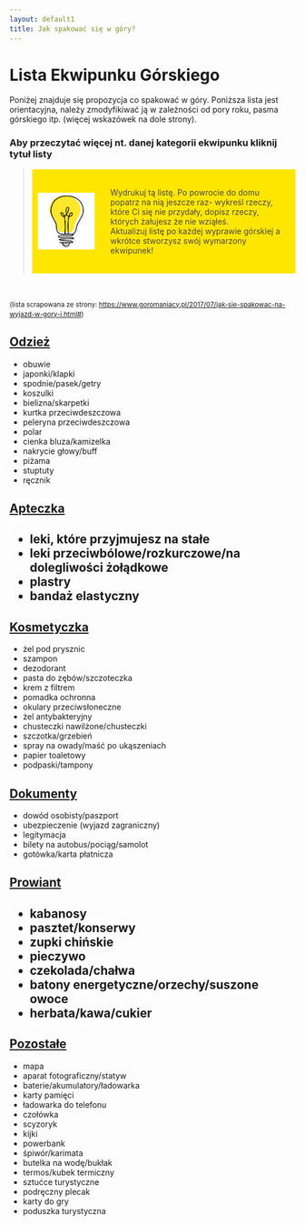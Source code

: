 ```yaml
---
layout: default1
title: Jak spakować się w góry?
---
```


# Lista Ekwipunku Górskiego

Poniżej znajduje się propozycja co spakować w góry. Poniższa lista jest orientacyjna, należy zmodyfikiwać ją w zależności od pory roku, pasma górskiego itp. (więcej wskazówek na dole strony).

<h3 class="bg-greyBase">Aby przeczytać więcej nt. danej kategorii ekwipunku kliknij tytuł listy</h3>

<blockquote>
    <div style="display: flex; align-items: center; background-color:rgb(255, 230, 0); padding: 10px;">
    <img src="assets/images/bulb.png" alt="Żarówka" style="margin-right: 20px; width: 100px; height: auto;">
    <p style= "color: rgb(75, 70, 70); padding: 8px;">
        Wydrukuj tą listę. Po powrocie do domu popatrz na nią jeszcze raz- wykreśl rzeczy, które Ci się nie przydały, dopisz rzeczy, których żałujesz że nie wziąłeś.<br>
        Aktualizuj listę po każdej wyprawie górskiej a wkrótce stworzysz swój wymarzony ekwipunek!
    </p>
    </div>
</blockquote>

<br>

<small>(lista scrapowana ze strony: https://www.goromaniacy.pl/2017/07/jak-sie-spakowac-na-wyjazd-w-gory-i.html#)</small>
<div class="flex flex-col gap-8 w-full">
    <div class="bg-white w-full">
        <a href="/KGprojects/odziez.html"><h2 clas="p-4">Odzież</h2></a>
        <ul class="pl-8">
            <li class="pl-2"> obuwie</li>
            <li class="pl-2"> japonki/klapki</li>
            <li class="pl-2"> spodnie/pasek/getry</li>
            <li class="pl-2"> koszulki</li>
            <li class="pl-2"> bielizna/skarpetki</li>
            <li class="pl-2"> kurtka przeciwdeszczowa</li>
            <li class="pl-2"> peleryna przeciwdeszczowa</li>
            <li class="pl-2"> polar</li>
            <li class="pl-2"> cienka bluza/kamizelka</li>
            <li class="pl-2"> nakrycie głowy/buff</li>
            <li class="pl-2"> piżama</li>
            <li class="pl-2"> stuptuty</li>
            <li class="pl-2"> ręcznik</li>
        </ul>
    </div>
    <div class="bg-greyBase w-full">
        <a href="/KGprojects/apteczka.html"><h2 clas="p-4">Apteczka<h2></a>
        <ul class="pl-8">
            <li class="pl-2"> leki, które przyjmujesz na stałe</li>
            <li class="pl-2"> leki przeciwbólowe/rozkurczowe/na dolegliwości żołądkowe</li>
            <li class="pl-2"> plastry</li>
            <li class="pl-2"> bandaż elastyczny</li>
        </ul>
    </div>
    <div class="bg-white w-full">
        <a href="/KGprojects/kosmetyczka.html"><h2 clas="p-4">Kosmetyczka</h2></a>
        <ul class="pl-8">
            <li class="pl-2"> żel pod prysznic</li>
            <li class="pl-2"> szampon</li>
            <li class="pl-2"> dezodorant</li>
            <li class="pl-2"> pasta do zębów/szczoteczka</li>
            <li class="pl-2"> krem z filtrem</li>
            <li class="pl-2"> pomadka ochronna</li>
            <li class="pl-2"> okulary przeciwsłoneczne</li>
            <li class="pl-2"> żel antybakteryjny</li>
            <li class="pl-2"> chusteczki nawilżone/chusteczki</li>
            <li class="pl-2"> szczotka/grzebień</li>
            <li class="pl-2"> spray na owady/maść po ukąszeniach</li>
            <li class="pl-2"> papier toaletowy</li>
            <li class="pl-2"> podpaski/tampony</li>
        </ul>
    </div>
    <div class="bg-greyBase w-full">
        <a href="/KGprojects/dokumenty.html"><h2 clas="p-4">Dokumenty</h2></a>
        <ul class="pl-8">
            <li class="pl-2"> dowód osobisty/paszport</li>
            <li class="pl-2"> ubezpieczenie (wyjazd zagraniczny)</li>
            <li class="pl-2"> legitymacja</li>
            <li class="pl-2"> bilety na autobus/pociąg/samolot</li>
            <li class="pl-2"> gotówka/karta płatnicza</li>
        </ul>
    </div>
    <div class="bg-white w-full">
        <a href="/KGprojects/prowiant.html"><h2 clas="p-4">Prowiant<h2></a>
        <ul class="pl-8">
            <li class="pl-2"> kabanosy</li>
            <li class="pl-2"> pasztet/konserwy</li>
            <li class="pl-2"> zupki chińskie</li>
            <li class="pl-2"> pieczywo</li>
            <li class="pl-2"> czekolada/chałwa</li>
            <li class="pl-2"> batony energetyczne/orzechy/suszone owoce</li>
            <li class="pl-2"> herbata/kawa/cukier</li>
        </ul>
    </div>
    <div class="bg-greyBase w-full">
        <a href="/KGprojects/pozostale.html"><h2 clas="p-4">Pozostałe</h2></a>
        <ul class="pl-8">
            <li class="pl-2"> mapa</li>
            <li class="pl-2"> aparat fotograficzny/statyw</li>
            <li class="pl-2"> baterie/akumulatory/ładowarka</li>
            <li class="pl-2"> karty pamięci</li>
            <li class="pl-2"> ładowarka do telefonu</li>
            <li class="pl-2"> czołówka</li>
            <li class="pl-2"> scyzoryk</li>
            <li class="pl-2"> kijki</li>
            <li class="pl-2"> powerbank</li>
            <li class="pl-2"> śpiwór/karimata</li>
            <li class="pl-2"> butelka na wodę/bukłak</li>
            <li class="pl-2"> termos/kubek termiczny</li>
            <li class="pl-2"> sztućce turystyczne</li>
            <li class="pl-2"> podręczny plecak</li>
            <li class="pl-2"> karty do gry</li>
            <li class="pl-2"> poduszka turystyczna</li>
        </ul>
    </div>
</div>
<br><br>
